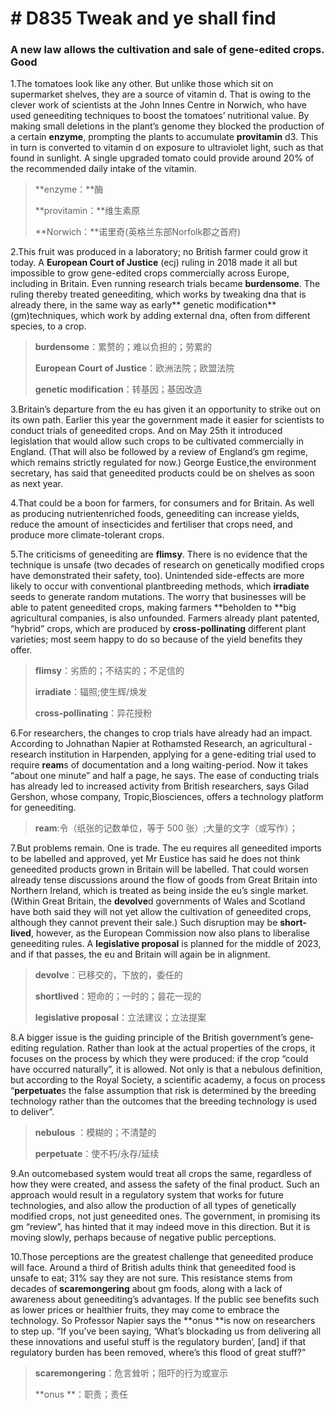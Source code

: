 # # D835 Tweak and ye shall find
### **A new law allows the cultivation and sale of gene-edited crops. Good**
1.The tomatoes look like any other. But unlike those which sit on supermarket shelves, they are a source of vitamin d. That is owing to the clever work of scientists at the John Innes Centre in Norwich, who have used gene­editing techniques to boost the tomatoes’ nutritional value. By making small deletions in the plant’s genome they blocked the production of a certain **enzyme**, prompting the plants to accumulate **provitamin** d3. This in turn is converted to vitamin d on exposure to ultraviolet light, such as that found in sunlight. A single upgraded tomato could provide around 20% of the recommended daily intake of the vitamin.

> **enzyme：**酶
 > 
> **provitamin：**维生素原
 > 
> **Norwich：**诺里奇(英格兰东部Norfolk郡之首府)
 > 

2.This fruit was produced in a laboratory; no British farmer could grow it today. A **European Court of Justice** (ecj) ruling in 2018 made it all but impossible to grow gene­-edited crops commercially across Europe, including in Britain. Even running research trials became **burdensome**. The ruling thereby treated gene­editing, which works by tweaking dna that is already there, in the same way as early** genetic modification** (gm)techniques, which work by adding external dna, often from different species, to a crop.

> **burdensome**：累赘的；难以负担的；劳累的
 > 
> **European Court of Justice**：欧洲法院；欧盟法院
 > 
> **genetic modification**：转基因；基因改造
 > 

3.Britain’s departure from the eu has given it an opportunity to strike out on its own path. Earlier this year the government made it easier for scientists to conduct trials of gene­edited crops. And on May 25th it introduced legislation that would allow such crops to be cultivated commercially in England. (That will also be followed by a review of England’s gm regime, which remains strictly regulated for now.) George Eustice,the environment secretary, has said that gene­edited products could be on shelves as soon as next year.

4.That could be a boon for farmers, for consumers and for Britain. As well as producing nutrient­enriched foods, geneediting can increase yields, reduce the amount of insecticides and fertiliser that crops need, and produce more climate-­tolerant crops.

5.The criticisms of gene­editing are **flimsy**. There is no evidence that the technique is unsafe (two decades of research on genetically modified crops have demonstrated their safety, too). Unintended side-effects are more likely to occur with conventional plant­breeding methods, which **irradiate** seeds to generate random mutations. The worry that businesses will be able to patent gene­edited crops, making farmers **beholden to **big agricultural companies, is also unfounded. Farmers already plant patented, “hybrid” crops, which are produced by **cross-­pollinating** different plant varieties; most seem happy to do so because of the yield benefits they offer.

> **flimsy**：劣质的；不结实的；不足信的
 > 
> **irradiate**：辐照;使生辉/焕发
 > 
> **cross-­pollinating**：异花授粉
 > 

6.For researchers, the changes to crop trials have already had an impact. According to Johnathan Napier at Rothamsted Research, an agricultural ­research institution in Harpenden, applying for a gene-editing trial used to require **ream**s of documentation and a long waiting-­period. Now it takes “about one minute” and half a page, he says. The ease of conducting trials has already led to increased activity from British researchers, says Gilad Gershon, whose company, Tropic,Biosciences, offers a technology platform for gene­editing.

> **ream**:令（纸张的记数单位，等于 500 张）;大量的文字（或写作）；
 > 

7.But problems remain. One is trade. The eu requires all gene­edited imports to be labelled and approved, yet Mr Eustice has said he does not think gene­edited products grown in Britain will be labelled. That could worsen already tense discussions around the flow of goods from Great Britain into Northern Ireland, which is treated as being inside the eu’s single market. (Within Great Britain, the **devolve**d governments of Wales and Scotland have both said they will not yet allow the cultivation of gene­edited crops, although they cannot prevent their sale.) Such disruption may be **short­lived**, however, as the European Commission now also plans to liberalise gene­editing rules. A **legislative proposal** is planned for the middle of 2023, and if that passes, the eu and Britain will again be in alignment.

> **devolve**：已移交的，下放的，委任的
 > 
> **short­lived**：短命的；一时的；昙花一现的
 > 
> **legislative proposal**：立法建议；立法提案
 > 

8.A bigger issue is the guiding principle of the British government’s gene­editing regulation. Rather than look at the actual properties of the crops, it focuses on the process by which they were produced: if the crop “could have occurred naturally”, it is allowed. Not only is that a nebulous definition, but according to the Royal Society, a scientific academy, a focus on process “**perpetuate**s the false assumption that risk is determined by the breeding technology rather than the outcomes that the breeding technology is used to deliver”.

> **nebulous** ：模糊的；不清楚的
 > 
> **perpetuate**：使不朽/永存/延续
 > 

9.An outcome­based system would treat all crops the same, regardless of how they were created, and assess the safety of the final product. Such an approach would result in a regulatory system that works for future technologies, and also allow the production of all types of genetically modified crops, not just gene­edited ones. The government, in promising its gm “review”, has hinted that it may indeed move in this direction. But it is moving slowly, perhaps because of negative public perceptions.

10.Those perceptions are the greatest challenge that gene­edited produce will face. Around a third of British adults think that gene­edited food is unsafe to eat; 31% say they are not sure. This resistance stems from decades of **scaremongering** about gm foods, along with a lack of awareness about gene­editing’s advantages. If the public see benefits such as lower prices or healthier fruits, they may come to embrace the technology. So Professor Napier says the **onus **is now on researchers to step up. “If you’ve been saying, ‘What’s blockading us from delivering all these innovations and useful stuff is the regulatory burden’, [and] if that regulatory burden has been removed, where’s this flood of great stuff?”

> **scaremongering**：危言耸听；阻吓的行为或宣示
 > 
> **onus **：职责；责任
 > 

